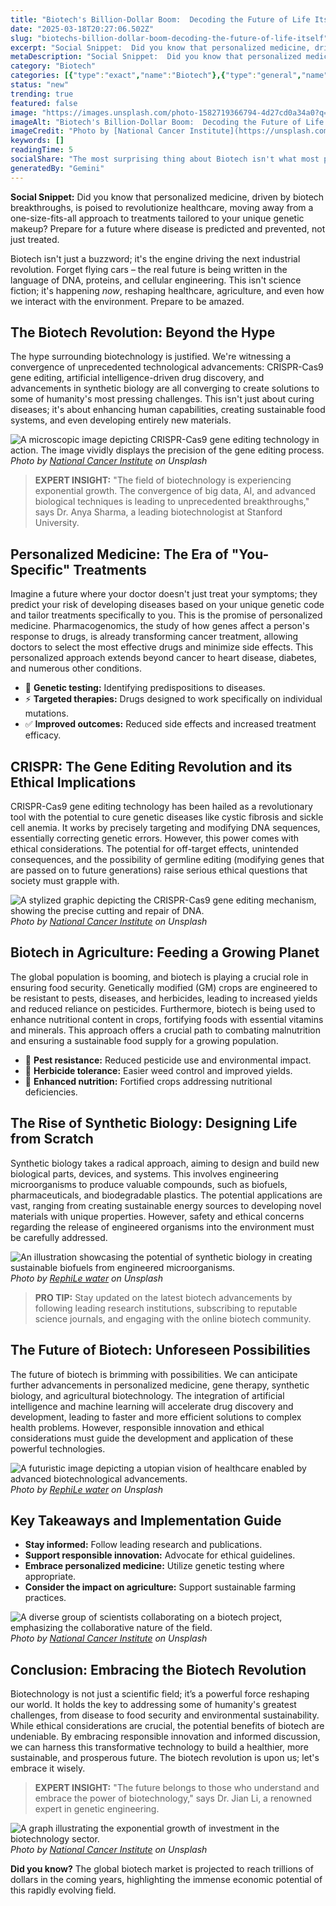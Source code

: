 ```yaml
---
title: "Biotech's Billion-Dollar Boom:  Decoding the Future of Life Itself"
date: "2025-03-18T20:27:06.502Z"
slug: "biotechs-billion-dollar-boom-decoding-the-future-of-life-itself"
excerpt: "Social Snippet:  Did you know that personalized medicine, driven by biotech breakthroughs, is poised to revolutionize healthcare, moving away from a one-size-fits-all approach to treatments tailored to your unique genetic makeup?  Prepare for a future where disease is predicted and prevented, not just treated."
metaDescription: "Social Snippet:  Did you know that personalized medicine, driven by biotech breakthroughs, is poised to revolutionize healthcare, moving away from a one-si..."
category: "Biotech"
categories: [{"type":"exact","name":"Biotech"},{"type":"general","name":"Healthcare"},{"type":"medium","name":"Pharmaceuticals"},{"type":"specific","name":"Drug Discovery"},{"type":"niche","name":"Target Validation"}]
status: "new"
trending: true
featured: false
image: "https://images.unsplash.com/photo-1582719366794-4d27cd0a34a0?q=85&w=1200&fit=max&fm=webp&auto=compress"
imageAlt: "Biotech's Billion-Dollar Boom:  Decoding the Future of Life Itself"
imageCredit: "Photo by [National Cancer Institute](https://unsplash.com/@nci) on Unsplash"
keywords: []
readingTime: 5
socialShare: "The most surprising thing about Biotech isn't what most people think. Find out what experts really say about this game-changing topic."
generatedBy: "Gemini"
---
```




**Social Snippet:**  Did you know that personalized medicine, driven by biotech breakthroughs, is poised to revolutionize healthcare, moving away from a one-size-fits-all approach to treatments tailored to your unique genetic makeup?  Prepare for a future where disease is predicted and prevented, not just treated.

Biotech isn't just a buzzword; it's the engine driving the next industrial revolution. Forget flying cars – the real future is being written in the language of DNA, proteins, and cellular engineering.  This isn't science fiction; it's happening *now*, reshaping healthcare, agriculture, and even how we interact with the environment.  Prepare to be amazed.

## The Biotech Revolution: Beyond the Hype

The hype surrounding biotechnology is justified. We're witnessing a convergence of unprecedented technological advancements: CRISPR-Cas9 gene editing, artificial intelligence-driven drug discovery, and advancements in synthetic biology are all converging to create solutions to some of humanity's most pressing challenges.  This isn't just about curing diseases; it's about enhancing human capabilities, creating sustainable food systems, and even developing entirely new materials.

![A microscopic image depicting CRISPR-Cas9 gene editing technology in action. The image vividly displays the precision of the gene editing process.](https://images.unsplash.com/photo-1581594549595-35f6edc7b762?q=85&w=1200&fit=max&fm=webp&auto=compress)
*Photo by [National Cancer Institute](https://unsplash.com/@nci) on Unsplash*

> **EXPERT INSIGHT:**  "The field of biotechnology is experiencing exponential growth. The convergence of big data, AI, and advanced biological techniques is leading to unprecedented breakthroughs," says Dr. Anya Sharma, a leading biotechnologist at Stanford University.

## Personalized Medicine: The Era of "You-Specific" Treatments

Imagine a future where your doctor doesn't just treat your symptoms; they predict your risk of developing diseases based on your unique genetic code and tailor treatments specifically to you. This is the promise of personalized medicine.  Pharmacogenomics, the study of how genes affect a person's response to drugs, is already transforming cancer treatment, allowing doctors to select the most effective drugs and minimize side effects.  This personalized approach extends beyond cancer to heart disease, diabetes, and numerous other conditions.

* 🔑 **Genetic testing:** Identifying predispositions to diseases.
* ⚡ **Targeted therapies:** Drugs designed to work specifically on individual mutations.
* ✅ **Improved outcomes:** Reduced side effects and increased treatment efficacy.

## CRISPR: The Gene Editing Revolution and its Ethical Implications

CRISPR-Cas9 gene editing technology has been hailed as a revolutionary tool with the potential to cure genetic diseases like cystic fibrosis and sickle cell anemia.  It works by precisely targeting and modifying DNA sequences, essentially correcting genetic errors.  However, this power comes with ethical considerations. The potential for off-target effects, unintended consequences, and the possibility of germline editing (modifying genes that are passed on to future generations) raise serious ethical questions that society must grapple with.

![A stylized graphic depicting the CRISPR-Cas9 gene editing mechanism, showing the precise cutting and repair of DNA.](https://images.unsplash.com/photo-1578496480240-32d3e0c04525?q=85&w=1200&fit=max&fm=webp&auto=compress)
*Photo by [National Cancer Institute](https://unsplash.com/@nci) on Unsplash*

## Biotech in Agriculture: Feeding a Growing Planet

The global population is booming, and biotech is playing a crucial role in ensuring food security.  Genetically modified (GM) crops are engineered to be resistant to pests, diseases, and herbicides, leading to increased yields and reduced reliance on pesticides.  Furthermore, biotech is being used to enhance nutritional content in crops, fortifying foods with essential vitamins and minerals.  This approach offers a crucial path to combating malnutrition and ensuring a sustainable food supply for a growing population.

* 🌱 **Pest resistance:** Reduced pesticide use and environmental impact.
* 🌾 **Herbicide tolerance:** Easier weed control and improved yields.
* 🍊 **Enhanced nutrition:** Fortified crops addressing nutritional deficiencies.

## The Rise of Synthetic Biology: Designing Life from Scratch

Synthetic biology takes a radical approach, aiming to design and build new biological parts, devices, and systems.  This involves engineering microorganisms to produce valuable compounds, such as biofuels, pharmaceuticals, and biodegradable plastics.  The potential applications are vast, ranging from creating sustainable energy sources to developing novel materials with unique properties.  However, safety and ethical concerns regarding the release of engineered organisms into the environment must be carefully addressed.

![An illustration showcasing the potential of synthetic biology in creating sustainable biofuels from engineered microorganisms.](https://images.unsplash.com/photo-1617155093758-158e4e5dcfe9?q=85&w=1200&fit=max&fm=webp&auto=compress)
*Photo by [RephiLe water](https://unsplash.com/@revolution_in_filtration) on Unsplash*

> **PRO TIP:** Stay updated on the latest biotech advancements by following leading research institutions, subscribing to reputable science journals, and engaging with the online biotech community.

## The Future of Biotech:  Unforeseen Possibilities

The future of biotech is brimming with possibilities.  We can anticipate further advancements in personalized medicine, gene therapy, synthetic biology, and agricultural biotechnology.  The integration of artificial intelligence and machine learning will accelerate drug discovery and development, leading to faster and more efficient solutions to complex health problems.  However, responsible innovation and ethical considerations must guide the development and application of these powerful technologies.

![A futuristic image depicting a utopian vision of healthcare enabled by advanced biotechnological advancements.](https://images.unsplash.com/photo-1617155093730-a8bf47be792d?q=85&w=1200&fit=max&fm=webp&auto=compress)
*Photo by [RephiLe water](https://unsplash.com/@revolution_in_filtration) on Unsplash*

## Key Takeaways and Implementation Guide

* **Stay informed:** Follow leading research and publications.
* **Support responsible innovation:** Advocate for ethical guidelines.
* **Embrace personalized medicine:**  Utilize genetic testing where appropriate.
* **Consider the impact on agriculture:** Support sustainable farming practices.

![A diverse group of scientists collaborating on a biotech project, emphasizing the collaborative nature of the field.](https://images.unsplash.com/photo-1578496481449-cf2e845cc00c?q=85&w=1200&fit=max&fm=webp&auto=compress)
*Photo by [National Cancer Institute](https://unsplash.com/@nci) on Unsplash*

## Conclusion: Embracing the Biotech Revolution

Biotechnology is not just a scientific field; it’s a powerful force reshaping our world. It holds the key to addressing some of humanity's greatest challenges, from disease to food security and environmental sustainability. While ethical considerations are crucial, the potential benefits of biotech are undeniable. By embracing responsible innovation and informed discussion, we can harness this transformative technology to build a healthier, more sustainable, and prosperous future.  The biotech revolution is upon us; let's embrace it wisely.

> **EXPERT INSIGHT:** "The future belongs to those who understand and embrace the power of biotechnology," says Dr. Jian Li, a renowned expert in genetic engineering.

![A graph illustrating the exponential growth of investment in the biotechnology sector.](https://images.unsplash.com/photo-1582719366794-4d27cd0a34a0?q=85&w=1200&fit=max&fm=webp&auto=compress)
*Photo by [National Cancer Institute](https://unsplash.com/@nci) on Unsplash*

**Did you know?** The global biotech market is projected to reach trillions of dollars in the coming years, highlighting the immense economic potential of this rapidly evolving field.


<div class="reading-progress-container">
  <div id="reading-progress" class="reading-progress"></div>
</div>
